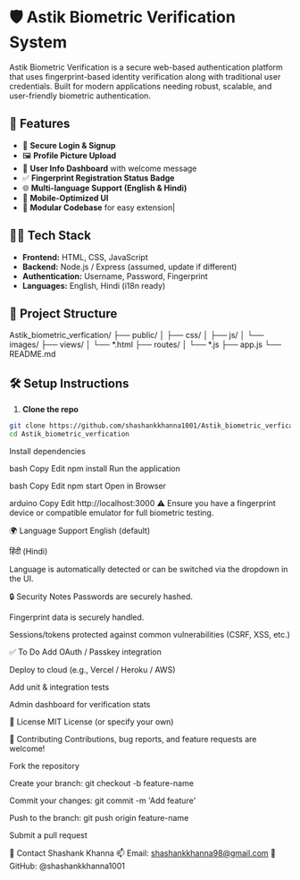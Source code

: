 # 🛡️ Astik Biometric Verification System

Astik Biometric Verification is a secure web-based authentication platform that uses fingerprint-based identity verification along with traditional user credentials. Built for modern applications needing robust, scalable, and user-friendly biometric authentication.

## 🚀 Features

- 🔐 **Secure Login & Signup**
- 🖼️ **Profile Picture Upload**
- 📇 **User Info Dashboard** with welcome message
- ✅ **Fingerprint Registration Status Badge**
- 🌐 **Multi-language Support (English & Hindi)**
- 📱 **Mobile-Optimized UI**
- 🧩 **Modular Codebase** for easy extension|

## 🧑‍💻 Tech Stack

- **Frontend:** HTML, CSS, JavaScript
- **Backend:** Node.js / Express (assumed, update if different)
- **Authentication:** Username, Password, Fingerprint
- **Languages:** English, Hindi (i18n ready)

## 📂 Project Structure

Astik_biometric_verfication/
├── public/
│ ├── css/
│ ├── js/
│ └── images/
├── views/
│ └── *.html
├── routes/
│ └── *.js
├── app.js
└── README.md


## 🛠️ Setup Instructions

1. **Clone the repo**

```bash
git clone https://github.com/shashankkhanna1001/Astik_biometric_verfication.git
cd Astik_biometric_verfication

```

Install dependencies

bash
Copy
Edit
npm install
Run the application

bash
Copy
Edit
npm start
Open in Browser

arduino
Copy
Edit
http://localhost:3000
⚠️ Ensure you have a fingerprint device or compatible emulator for full biometric testing.

🌍 Language Support
English (default)

हिंदी (Hindi)

Language is automatically detected or can be switched via the dropdown in the UI.

🔒 Security Notes
Passwords are securely hashed.

Fingerprint data is securely handled.

Sessions/tokens protected against common vulnerabilities (CSRF, XSS, etc.)

✅ To Do
 Add OAuth / Passkey integration

 Deploy to cloud (e.g., Vercel / Heroku / AWS)

 Add unit & integration tests

 Admin dashboard for verification stats

📜 License
MIT License (or specify your own)

🤝 Contributing
Contributions, bug reports, and feature requests are welcome!

Fork the repository

Create your branch: git checkout -b feature-name

Commit your changes: git commit -m 'Add feature'

Push to the branch: git push origin feature-name

Submit a pull request

📧 Contact
Shashank Khanna
📫 Email: shashankkhanna98@gmail.com
🔗 GitHub: @shashankkhanna1001
